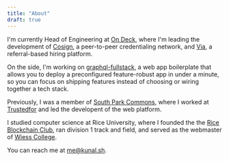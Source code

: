 ```yaml
---
title: "About"
draft: true
---
```


I'm currently Head of Engineering at [On Deck](https://beondeck.com), where I'm leading the development of [Cosign](https://cosign.co), a peer-to-peer credentialing network, and [Via](https://via.beondeck.com), a referral-based hiring platform.

On the side, I'm working on [graphql-fullstack](https://github.com/kunalgorithm/graphql-fullstack), a web app boilerplate that allows you to deploy a preconfigured feature-robust app in under a minute, so you can focus on shipping features instead of choosing or wiring together a tech stack.

Previously, I was a member of [South Park Commons](https://southparkcommons.com), where I worked at [Trustedfor](https://trustedfor.com) and led the developent of the web platform.

I studied computer science at Rice University, where I founded the the [Rice Blockchain Club](https://blockchain.rice.edu/), ran division 1 track and field, and served as the webmaster of [Wiess College](https://teamwiess.com).

You can reach me at [me@kunal.sh](mailto:me@kunal.sh).
